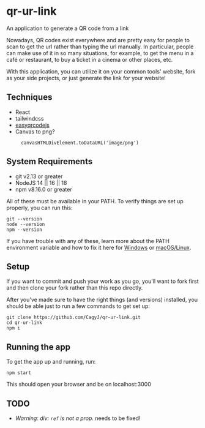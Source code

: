 # qr-ur-link
An application to generate a QR code from a link

Nowadays, QR codes exist everywhere and are pretty easy for people to scan to get the url rather than typing the url manually. In particular, people can make use of it in so many situations, for example, to get the menu in a café or restaurant, to buy a ticket in a cinema or other places, etc.

With this application, you can utilize it on your common tools' website, fork as your side projects, or just generate the link for your website!

## Techniques
- React
- tailwindcss
- [easyqrcodejs](https://www.npmjs.com/package/easyqrcodejs)
- Canvas to png?
  ```
    canvasHTMLDivElement.toDataURL('image/png')
  ```

## System Requirements
- git v2.13 or greater
- NodeJS 14 || 16 || 18
- npm v8.16.0 or greater


All of these must be available in your PATH. To verify things are set up properly, you can run this:

```
git --version
node --version
npm --version
```

If you have trouble with any of these, learn more about the PATH environment variable and how to fix it here for [Windows](https://www.howtogeek.com/118594/how-to-edit-your-system-path-for-easy-command-line-access/) or [macOS/Linux](https://stackoverflow.com/questions/24306398/how-to-add-mongo-commands-to-path-on-mac-osx/24322978#24322978).

## Setup
If you want to commit and push your work as you go, you'll want to fork first and then clone your fork rather than this repo directly.

After you've made sure to have the right things (and versions) installed, you should be able just to run a few commands to get set up:

```
git clone https://github.com/CagyJ/qr-ur-link.git
cd qr-ur-link
npm i
```

## Running the app
To get the app up and running, run:
```
npm start
```
This should open your browser and be on localhost:3000


## TODO
- *Warning: div: `ref` is not a prop.* needs to be fixed!